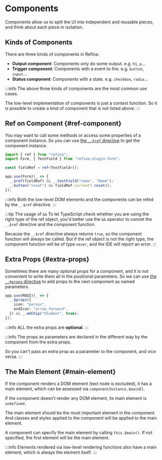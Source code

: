 # Components

Components allow us to split the UI into independent and reusable pieces, and think about each piece in isolation.

## Kinds of Components

There are three kinds of components in Refina:

- **Output component**: Components only do some output. e.g. `h1`, `p`...
- **Trigger component**: Components with a event to fire. e.g. `button`, `input`...
- **Status component**: Components with a state. e.g. `checkbox`, `radio`...

:::info
The above three kinds of components are the most common use cases.

The low-level implementation of components is just a context function. So it is possible to create a kind of component that is not listed above.
:::

## Ref on Component {#ref-component}

You may want to call some methods or access some properties of a component instance. So you can use [the `_.$ref` directive](../apis/directives.md#ref) to get the component instance.

```ts
import { ref } from "refina";
import Form, { TextField } from "refina-plugin-form";

const fieldRef = ref<TextField>();

app.use(Form)(_ => {
  _.$ref(fieldRef) && _.textField("name", "Name");
  _.button("reset") && fieldRef.current?.reset();
});
```

:::info
Both the low-level DOM elements and the components can be refed by the `_.$ref` directive.
:::

:::tip The usage of `&&`
To let TypeScript check whether you are using the right type of the ref object, you'd better use the `&&` operator to connet the `_.$ref` directive and the component function.

Because the `_.$ref` directive always returns `true`, so the component function will always be called. But if the ref object is not the right type, the component function will be of type `never`, and the IDE will report an error.
:::

## Extra Props {#extra-props}

Sometimes there are many optional props for a component, and it is not convenient to write them all in the positional parameters. So we can use [the `_.$props` directive](../apis/directives.md#props) to add props to the next component as named parameters.

```ts
app.use(MdUI)(_ => {
  _.$props({
    icon: "person",
    endIcon: "arrow_forward",
  }) && _.mdChip("Student", true);
});
```

:::info
ALL the extra props are **optional**.
:::

:::info
The props as parameters are declared in the different way by the component from the extra props.

So you can't pass an extra prop as a parameter to the component, and vice versa.
:::

## The Main Element {#main-element}

If the component renders a DOM element (text node is excluded), it has a main element, which can be assessed via `componentInstance.$mainEl`.

If the component doesn't render any DOM element, its main element is `undefined`.

The main element should be the most important element in the component. And classes and styles applied to the component will be applied to the main element.

A component can specify the main element by calling `this.$main()`. If not specified, the first element will be the main element.

:::info
Elements rendered via low-level rendering functions also have a main element, which is always the element itself.
:::
